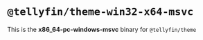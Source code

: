 # `@tellyfin/theme-win32-x64-msvc`

This is the **x86_64-pc-windows-msvc** binary for `@tellyfin/theme`
